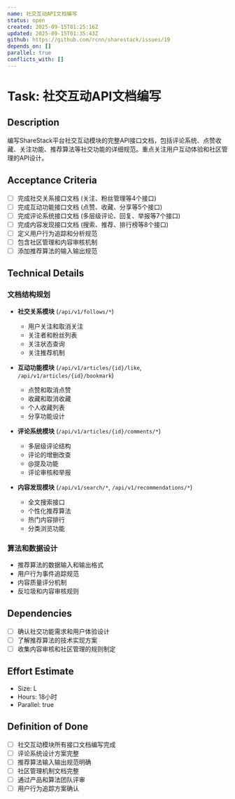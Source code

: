 ```yaml
---
name: 社交互动API文档编写
status: open
created: 2025-09-15T01:25:16Z
updated: 2025-09-15T01:35:43Z
github: https://github.com/rcnn/sharestack/issues/19
depends_on: []
parallel: true
conflicts_with: []
---
```


# Task: 社交互动API文档编写

## Description

编写ShareStack平台社交互动模块的完整API接口文档，包括评论系统、点赞收藏、关注功能、推荐算法等社交功能的详细规范。重点关注用户互动体验和社区管理的API设计。

## Acceptance Criteria

- [ ] 完成社交关系接口文档 (关注、粉丝管理等4个接口)
- [ ] 完成互动功能接口文档 (点赞、收藏、分享等5个接口)
- [ ] 完成评论系统接口文档 (多层级评论、回复、举报等7个接口)
- [ ] 完成内容发现接口文档 (搜索、推荐、排行榜等8个接口)
- [ ] 定义用户行为追踪和分析规范
- [ ] 包含社区管理和内容审核机制
- [ ] 添加推荐算法的输入输出规范

## Technical Details

### 文档结构规划
- **社交关系模块** (`/api/v1/follows/*`)
  - 用户关注和取消关注
  - 关注者和粉丝列表
  - 关注状态查询
  - 关注推荐机制

- **互动功能模块** (`/api/v1/articles/{id}/like`, `/api/v1/articles/{id}/bookmark`)
  - 点赞和取消点赞
  - 收藏和取消收藏
  - 个人收藏列表
  - 分享功能设计

- **评论系统模块** (`/api/v1/articles/{id}/comments/*`)
  - 多层级评论结构
  - 评论的增删改查
  - @提及功能
  - 评论审核和举报

- **内容发现模块** (`/api/v1/search/*`, `/api/v1/recommendations/*`)
  - 全文搜索接口
  - 个性化推荐算法
  - 热门内容排行
  - 分类浏览功能

### 算法和数据设计
- 推荐算法的数据输入和输出格式
- 用户行为事件追踪规范
- 内容质量评分机制
- 反垃圾和内容审核规则

## Dependencies

- [ ] 确认社交功能需求和用户体验设计
- [ ] 了解推荐算法的技术实现方案
- [ ] 收集内容审核和社区管理的规则制定

## Effort Estimate

- Size: L
- Hours: 18小时
- Parallel: true

## Definition of Done

- [ ] 社交互动模块所有接口文档编写完成
- [ ] 评论系统设计方案完整
- [ ] 推荐算法输入输出规范明确
- [ ] 社区管理机制文档完整
- [ ] 通过产品和算法团队评审
- [ ] 用户行为追踪方案确认